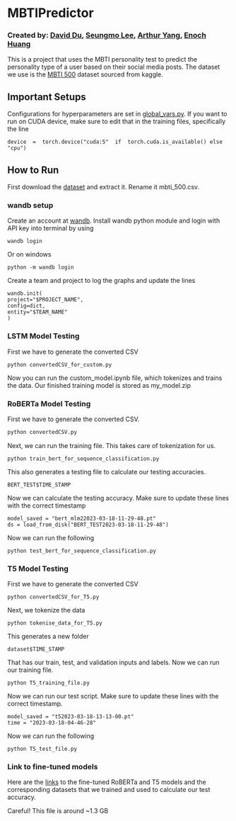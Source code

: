 
# MBTIPredictor

### Created by: [David Du](https://github.com/daduuu), [Seungmo Lee](https://github.com/543090lee), [Arthur Yang](https://github.com/bongjohn76), [Enoch Huang](https://github.com/ehuang3190)



This is a project that uses the MBTI personality test to predict the personality type of a user based on their social media posts. The dataset we use is the [MBTI 500](https://www.kaggle.com/datasets/zeyadkhalid/mbti-personality-types-500-dataset) dataset sourced from kaggle.
## Important Setups
Configurations for hyperparameters are set in [global_vars.py](https://github.com/daduuu/MBTIPredictor/blob/main/global_vars.py). If you want to run on CUDA device, make sure to edit that in the training files, specifically the line
```
device  =  torch.device("cuda:5"  if  torch.cuda.is_available() else  "cpu")
```
## How to Run
First download the [dataset](https://www.kaggle.com/datasets/zeyadkhalid/mbti-personality-types-500-dataset) and extract it. Rename it mbti_500.csv.

### wandb setup
Create an account at [wandb](https://wandb.ai/). Install wandb python module and login with API key into terminal by using 
```
wandb login
```
Or on windows
```
python -m wandb login
```
Create a team and project to log the graphs and update the lines
```
wandb.init(
project="$PROJECT_NAME",
config=dict,
entity="$TEAM_NAME"
)
```

### LSTM Model Testing
First we have to generate the converted CSV
```
python convertedCSV_for_custom.py
```
Now you can run the custom_model.ipynb file, which tokenizes and trains the data.
Our finished training model is stored as my_model.zip

### RoBERTa Model Testing
First we have to generate the converted CSV. 
```bash
python convertedCSV.py
```
Next, we can run the training file. This takes care of tokenization for us.
```
python train_bert_for_sequence_classification.py
```
This also generates a testing file to calculate our testing accuracies.
```
BERT_TEST$TIME_STAMP
```
Now we can calculate the testing accuracy. Make sure to update these lines with the correct timestamp
```
model_saved = "bert_mlm22023-03-18-11-29-48.pt"
ds = load_from_disk("BERT_TEST2023-03-18-11-29-48")
```
Now we can run the following

```
python test_bert_for_sequence_classification.py
```

### T5 Model Testing
First we have to generate the converted CSV
```
python convertedCSV_for_T5.py
```
Next, we tokenize the data
```
python tokenise_data_for_T5.py
```
This generates a new folder 
```
dataset$TIME_STAMP
```
That has our train, test, and validation inputs and labels. Now we can run our training file.
```
python T5_training_file.py
```
Now we can run our test script. Make sure to update these lines with the correct timestamp.
```
model_saved = "t52023-03-18-13-13-00.pt"
time = "2023-03-18-04-46-28"
```
Now we can run the following
```
python T5_test_file.py
```

### Link to fine-tuned models
Here are the [links](https://mega.nz/file/aR5mhZ4L#oCL-LRS_NqDY32udHqISnNy-cFS2E3CRL2utPgVZmi4) to the fine-tuned RoBERTa and T5 models and the corresponding datasets that we trained and used to calculate our test accuracy. 

Careful! This file is around ~1.3 GB
